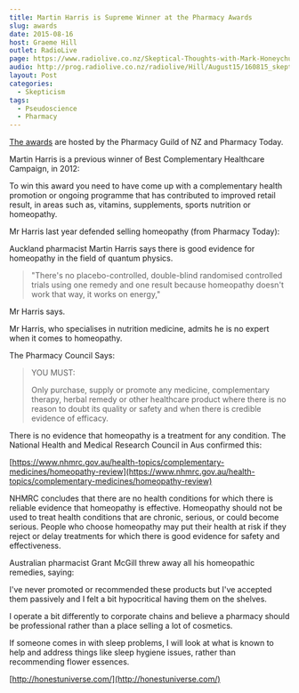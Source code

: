 ```yaml
---
title: Martin Harris is Supreme Winner at the Pharmacy Awards
slug: awards
date: 2015-08-16
host: Graeme Hill
outlet: RadioLive
page: https://www.radiolive.co.nz/Skeptical-Thoughts-with-Mark-Honeychurch/tabid/506/articleID/94312/Default.aspx
audio: http://prog.radiolive.co.nz/radiolive/Hill/August15/160815_skepticalthoughts.mp3
layout: Post
categories:
  - Skepticism
tags:
  - Pseudoscience
  - Pharmacy
---
```


[The awards](http://www.pharmacyawards.co.nz/winners-2015/) are hosted by the Pharmacy Guild of NZ and Pharmacy Today.

<!-- more -->

Martin Harris is a previous winner of Best Complementary Healthcare Campaign, in 2012:

To win this award you need to have come up with a complementary health promotion or ongoing programme that has contributed to improved retail result, in areas such as, vitamins, supplements, sports nutrition or homeopathy.

Mr Harris last year defended selling homeopathy (from Pharmacy Today):

Auckland pharmacist Martin Harris says there is good evidence for homeopathy in the field of quantum physics.

> "There's no placebo-controlled, double-blind randomised controlled trials using one remedy and one result because homeopathy doesn't work that way, it works on energy,"

Mr Harris says.

Mr Harris, who specialises in nutrition medicine, admits he is no expert when it comes to homeopathy.

The Pharmacy Council Says:

> YOU MUST:
>
> Only purchase, supply or promote any medicine, complementary therapy, herbal remedy or other healthcare product where there is no reason to doubt its quality or safety and when there is credible evidence of efficacy.

There is no evidence that homeopathy is a treatment for any condition. The National Health and Medical Research Council in Aus confirmed this:

[https://www.nhmrc.gov.au/health-topics/complementary-medicines/homeopathy-review](https://www.nhmrc.gov.au/health-topics/complementary-medicines/homeopathy-review)

NHMRC concludes that there are no health conditions for which there is reliable evidence that homeopathy is effective. Homeopathy should not be used to treat health conditions that are chronic, serious, or could become serious. People who choose homeopathy may put their health at risk if they reject or delay treatments for which there is good evidence for safety and effectiveness.

Australian pharmacist Grant McGill threw away all his homeopathic remedies, saying:

I've never promoted or recommended these products but I've accepted them passively and I felt a bit hypocritical having them on the shelves.

I operate a bit differently to corporate chains and believe a pharmacy should be professional rather than a place selling a lot of cosmetics.

If someone comes in with sleep problems, I will look at what is known to help and address things like sleep hygiene issues, rather than recommending flower essences.

[http://honestuniverse.com/](http://honestuniverse.com/)
